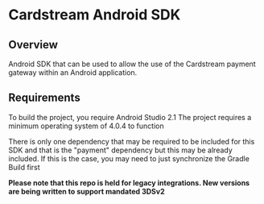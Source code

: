Cardstream Android SDK
==============

Overview
---------

Android SDK that can be used to allow the use of the Cardstream payment gateway within an Android application.

Requirements
------------

To build the project, you require Android Studio 2.1
The project requires a minimum operating system of 4.0.4 to function

There is only one dependency that may be required to be included for this SDK and that is the "payment" dependency but this may be already included. If this is the case, you may need to just synchronize the Gradle Build first

**Please note that this repo is held for legacy integrations. New versions are being written to support mandated 3DSv2**
